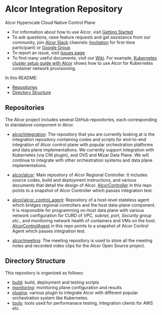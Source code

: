 # Alcor Integration Repository
Alcor Hyperscale Cloud Native Control Plane

* For information about how to use Alcor, visit [Getting Started](https://github.com/futurewei-cloud/alcor/blob/master/docs/README.md)
* To ask questions, raise feature requests and get assistance from our community, join [Alcor Slack](https://alcor-networking.slack.com/) channels ([invitation](https://join.slack.com/t/alcor-networking/shared_invite/zt-cudckviu-hcsMI4LWB4cRWy4hn3N3oQ) for first-time participant) or [Google Group](https://groups.google.com/forum/#!forum/alcor-dev)
* To report an issue, visit [Issues page](https://github.com/futurewei-cloud/Alcor/issues)
* To find many useful documents, visit our [Wiki](https://github.com/futurewei-cloud/Alcor/wiki).
For example, [Kubernetes cluster setup guide with Alcor](https://github.com/futurewei-cloud/mizar-mp/wiki/K8s-Cluster-Setup-Guide-with-Mizar-MP)
shows how to use Alcor for Kubernetes container network provisioning.


In this README:

- [Repositories](#repositories)
- [Directory Structure](#directory-structure)


## Repositories
The Alcor project includes several GitHub repositories, each corresponding to standalone component in Alcor.

- [alcor/integration](https://github.com/futurewei-cloud/alcor-int):
The repository that you are currently looking at is the integration repository containing codes and scripts for end-to-end integration of Alcor control plane with popular orchestration platforms and data plane implementations.
We currently support integration with Kubernetes (via CNI plugin), and OVS and Mizar Data Plane.
We will continue to integrate with other orchestration systems and data plane implementations.

- [alcor/alcor](https://github.com/futurewei-cloud/alcor):
Main repository of Alcor Regional Controller.
It includes source codes, build and deployment instructions, and various documents that detail the design of Alcor.
[AlcorController](AlcorController) in this repo points to a snapshot of Alcor Controller which passes integration test.

- [alcor/alcor_control_agent](https://github.com/futurewei-cloud/alcor-control-agent):
Repository of a host-level stateless agent which bridges regional controllers and the host data-plane component.
It is responsible for programming on-host data plane with various network configuration for CURD of _VPC, subnet, port, Security group etc._,
 and monitoring network health of containers and VMs on the host.
[AlcorControlAgent](AlcorControlAgent) in this repo points to a snapshot of Alcor Control Agent which passes integration test.

- [alcor/meeting](https://github.com/futurewei-cloud/alcor-meeting):
The meeting repository is used to store all the meeting notes and recorded video clips for the Alcor Open Source project.

## Directory Structure
This repository is organized as follows:

* [build](build): build, deployment and testing scripts
* [monitoring](monitoring): monitoring plane configuration and results
* [plugins](plugins):  various plugin to integrate Alcor with different popular orchestration system like Kubernetes.
* [tools](tools): tools used for performanace testing, Integration clients for AWS etc.
